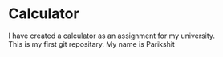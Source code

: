 # Calculator
I have created a calculator as an assignment for my university.
<br>
This is my first git repositary.
My name is Parikshit